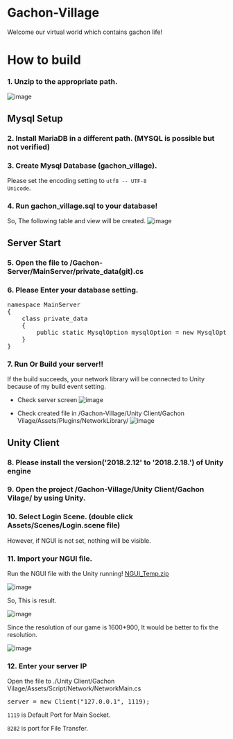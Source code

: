# Gachon-Village
Welcome our virtual world which contains gachon life!


# How to build

### 1. Unzip to the appropriate path.

![image](https://user-images.githubusercontent.com/17453822/49692248-6e115d80-fb99-11e8-8d25-3f1c666e939f.png)

## Mysql Setup

### 2. Install MariaDB in a different path. (MYSQL is possible but not verified)

### 3. Create Mysql Database (gachon_village).
Please set the encoding setting to <code>utf8 -- UTF-8 Unicode</code>.

### 4. Run gachon_village.sql to your database!
So, The following table and view will be created.
![image](https://user-images.githubusercontent.com/17453822/49692299-61d9d000-fb9a-11e8-8f0f-648de9bed255.png)

## Server Start

### 5. Open the file to /Gachon-Server/MainServer/private_data(git).cs

### 6. Please Enter your database setting.
<pre>
namespace MainServer
{
    class private_data
    {
        public static MysqlOption mysqlOption = new MysqlOption("mysql_host", "mysql_database", "id", "password");
    }
}
</pre>

### 7. Run Or Build your server!!

If the build succeeds, your network library will be connected to Unity because of my build event setting.

- Check server screen
![image](https://user-images.githubusercontent.com/17453822/49692346-c3e70500-fb9b-11e8-94ea-00492c7c608e.png)

- Check created file in /Gachon-Village/Unity Client/Gachon Vilage/Assets/Plugins/NetworkLibrary/
![image](https://user-images.githubusercontent.com/17453822/49692349-d2cdb780-fb9b-11e8-9052-8b0dfd817cda.png)

## Unity Client

###  8. Please install the version('2018.2.12' to '2018.2.18.') of Unity engine

### 9. Open the project /Gachon-Village/Unity Client/Gachon Vilage/ by using Unity.

### 10. Select Login Scene. (double click Assets/Scenes/Login.scene file)
However, if NGUI is not set, nothing will be visible.

### 11. Import your NGUI file.
Run the NGUI file with the Unity running!
[NGUI_Temp.zip](https://github.com/banksemi/Gachon-Village/files/2660174/NGUI_Temp.zip)

![image](https://user-images.githubusercontent.com/17453822/49692397-81bec300-fb9d-11e8-9525-ac8a55133bf3.png)

So, This is result.

![image](https://user-images.githubusercontent.com/17453822/49692413-c9454f00-fb9d-11e8-854e-1ed2968fcc3c.png)

Since the resolution of our game is 1600*900, It would be better to fix the resolution.

![image](https://user-images.githubusercontent.com/17453822/49692417-d8c49800-fb9d-11e8-8639-a3214124f9aa.png)


### 12. Enter your server IP
Open the file to ./Unity Client/Gachon Vilage/Assets/Script/Network/NetworkMain.cs
<pre>
server = new Client("127.0.0.1", 1119);
</pre>
<code>1119</code> is Default Port for Main Socket.

<code>8282</code> is port for File Transfer.

